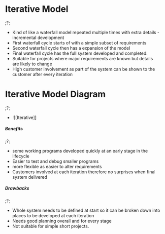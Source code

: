 # Iterative Model
;?;
- Kind of like a waterfall model repeated multiple times with extra details - incremental development
- First waterfall cycle starts of with a simple subset of requirements
- Second waterfall cycle then has a expansion of the model 
- Final waterfall cycle has the full system developed and completed.
- Suitable for projects where major requirements are known but details are likely to change
- High customer involvement as part of the system can be shown to the customer after every iteration

# Iterative Model Diagram
;?;
- ![[Iterative]]

##### Benefits
;?;
- some working programs developed quickly at an early stage in the lifecycle
- Easier to test and debug smaller programs
- more flexible as easier to alter requirements
- Customers involved at each iteration therefore no surprises when final system delivered
##### Drawbacks 
;?;
- Whole system needs to be defined at start so it can be broken down into places to be developed at each iteration
- Needs good planning overall and for every stage
- Not suitable for simple short projects.

